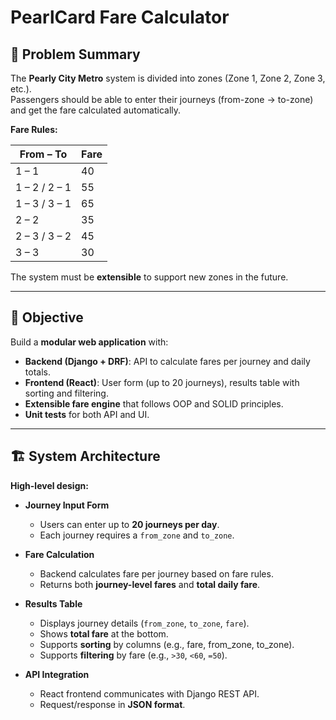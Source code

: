 # PearlCard Fare Calculator

## 📌 Problem Summary
The **Pearly City Metro** system is divided into zones (Zone 1, Zone 2, Zone 3, etc.).  
Passengers should be able to enter their journeys (from-zone → to-zone) and get the fare calculated automatically.  

**Fare Rules:**

| From – To       | Fare |
|-----------------|------|
| 1 – 1           | 40   |
| 1 – 2 / 2 – 1   | 55   |
| 1 – 3 / 3 – 1   | 65   |
| 2 – 2           | 35   |
| 2 – 3 / 3 – 2   | 45   |
| 3 – 3           | 30   |

The system must be **extensible** to support new zones in the future.

---

## 🎯 Objective
Build a **modular web application** with:
- **Backend (Django + DRF)**: API to calculate fares per journey and daily totals.  
- **Frontend (React)**: User form (up to 20 journeys), results table with sorting and filtering.  
- **Extensible fare engine** that follows OOP and SOLID principles.  
- **Unit tests** for both API and UI.  

---

## 🏗️ System Architecture
**High-level design:**

- **Journey Input Form**
  - Users can enter up to **20 journeys per day**.
  - Each journey requires a `from_zone` and `to_zone`.

- **Fare Calculation**
  - Backend calculates fare per journey based on fare rules.
  - Returns both **journey-level fares** and **total daily fare**.

- **Results Table**
  - Displays journey details (`from_zone`, `to_zone`, `fare`).
  - Shows **total fare** at the bottom.
  - Supports **sorting** by columns (e.g., fare, from_zone, to_zone).
  - Supports **filtering** by fare (e.g., `>30`, `<60`, `=50`).

- **API Integration**
  - React frontend communicates with Django REST API.
  - Request/response in **JSON format**.